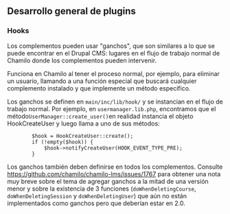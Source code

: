 ## Desarrollo general de plugins

### Hooks

Los complementos pueden usar "ganchos", que son similares a lo que se puede encontrar en el Drupal CMS: lugares en el flujo de trabajo normal de Chamilo donde los complementos pueden intervenir.

Funciona en Chamilo al tener el proceso normal, por ejemplo, para eliminar un usuario, llamando a una función especial que buscará cualquier complemento instalado y que implemente un método específico.

Los ganchos se definen en `main/inc/lib/hook/` y se instancian en el flujo de trabajo normal.
Por ejemplo, en `usermanager.lib.php`, encontramos que el método` UserManager::create_user() `en realidad instancia el objeto HookCreateUser y luego llama a uno de sus métodos:

```
        $hook = HookCreateUser::create();
        if (!empty($hook)) {
            $hook->notifyCreateUser(HOOK_EVENT_TYPE_PRE);
        }
```

Los ganchos también deben definirse en todos los complementos.
Consulte https://github.com/chamilo/chamilo-lms/issues/1767 para obtener una nota muy breve sobre el tema de agregar ganchos a la mitad de una versión menor y sobre la existencia de 3 funciones (`doWhenDeletingCourse`,` doWhenDeletingSession` y `doWhenDeletingUser`) que aún no están implementados como ganchos pero que deberían estar en 2.0.
